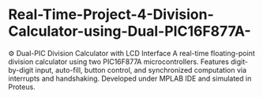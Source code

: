 # Real-Time-Project-4-Division-Calculator-using-Dual-PIC16F877A-
⚙️ Dual-PIC Division Calculator with LCD Interface A real-time floating-point division calculator using two PIC16F877A microcontrollers. Features digit-by-digit input, auto-fill, button control, and synchronized computation via interrupts and handshaking. Developed under MPLAB IDE and simulated in Proteus.
